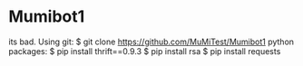 # Mumibot1
its bad.
Using git:
$ git clone https://github.com/MuMiTest/Mumibot1
python packages:
$ pip install thrift==0.9.3
$ pip install rsa
$ pip install requests
